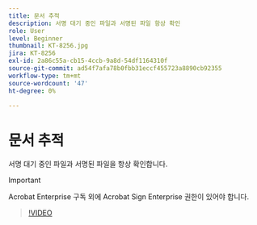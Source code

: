 ```yaml
---
title: 문서 추적
description: 서명 대기 중인 파일과 서명된 파일 항상 확인
role: User
level: Beginner
thumbnail: KT-8256.jpg
jira: KT-8256
exl-id: 2a86c55a-cb15-4ccb-9a8d-54df1164310f
source-git-commit: ad54f7afa78b0fbb31eccf455723a8890cb92355
workflow-type: tm+mt
source-wordcount: '47'
ht-degree: 0%

---
```


# 문서 추적

서명 대기 중인 파일과 서명된 파일을 항상 확인합니다.

>[!IMPORTANT]
>
>Acrobat Enterprise 구독 외에 Acrobat Sign Enterprise 권한이 있어야 합니다.

>[!VIDEO](https://video.tv.adobe.com/v/338492?quality=12&learn=on&hidetitle=true)
